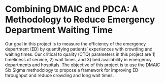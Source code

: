 # Combining DMAIC and PDCA: A Methodology to Reduce Emergency Department Waiting Time
Our goal in this project is to measure the efficiency of the emergency department (ED) by quantifying patients’ experiences
with crowding and waiting times. Our critical to quality (CTQ) parameters in this project are 1) timeliness of service, 2) wait times, and 3) bed availability in emergency departments and hospitals. The objective of this project is to use the DMAIC Six Sigma methodology to propose a framework for improving ED throughput and reduce crowding and long wait times.
